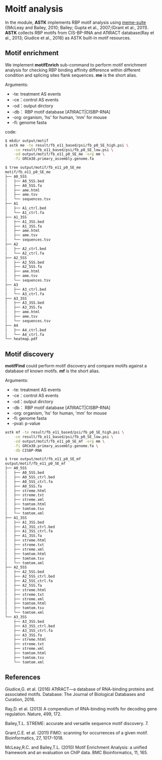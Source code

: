 # Moitf analysis

In the module, **ASTK** implements RBP motif analysis using [meme-suite](https://meme-suite.org/) ((McLeay and Bailey, 2010; Bailey; Gupta et al., 2007;(Grant et al., 2011). **ASTK** collects RBP motifs from CIS-BP-RNA and ATtRACT database(Ray et al., 2013; Giudice et al., 2016) as ASTK built-in motif resources.

## Motif enrichment

We implement **motifEnrich** sub-command to perform motif enrichment analysis for checking RBP binding affinity difference within different condition and splicing sites flank sequences. **me** is the short alias.

Arguments:

* -te: treatment AS events
* -ce：control AS events
* -od：output dirctory
* -db： RBP motif database [ATtRACT|CISBP-RNA]
* -org: organism, 'hs' for human, 'mm' for mouse
* -fi: genome fasta

code:

```bash
$ mkdir output/motif
$ astk me -te result/fb_e11_based/psi/fb_p0_SE_high.psi \
    -ce result/fb_e11_based/psi/fb_p0_SE_low.psi \
    -od output/motif/fb_e11_p0_SE_me -org mm \
    -fi GRCm38.primary_assembly.genome.fa

$ tree output/motif/fb_e11_p0_SE_me
motif/fb_e11_p0_SE_me
├── A0_5SS
│   ├── A0_5SS.bed
│   ├── A0_5SS.fa
│   ├── ame.html
│   ├── ame.tsv
│   └── sequences.tsv
├── A1
│   ├── A1_ctrl.bed
│   └── A1_ctrl.fa
├── A1_3SS
│   ├── A1_3SS.bed
│   ├── A1_3SS.fa
│   ├── ame.html
│   ├── ame.tsv
│   └── sequences.tsv
├── A2
│   ├── A2_ctrl.bed
│   └── A2_ctrl.fa
├── A2_5SS
│   ├── A2_5SS.bed
│   ├── A2_5SS.fa
│   ├── ame.html
│   ├── ame.tsv
│   └── sequences.tsv
├── A3
│   ├── A3_ctrl.bed
│   └── A3_ctrl.fa
├── A3_3SS
│   ├── A3_3SS.bed
│   ├── A3_3SS.fa
│   ├── ame.html
│   ├── ame.tsv
│   └── sequences.tsv
├── A4
│   ├── A4_ctrl.bed
│   └── A4_ctrl.fa
└── heatmap.pdf
```

## Motif discovery

**motifFind** could perform motif discovery and compare motifs against a database of known motifs. **mf** is the short alias.

Arguments:

* -te: treatment AS events
* -ce：control AS events
* -od：output dirctory
* -db： RBP motif database [ATtRACT|CISBP-RNA]
* -org: organism, 'hs' for human, 'mm' for mouse
* -fi: genome fasta
* -pval: p-value

```bash
astk mf -te result/fb_e11_based/psi/fb_p0_SE_high.psi \
    -ce result/fb_e11_based/psi/fb_p0_SE_low.psi \
    -od output/motif/fb_e11_p0_SE_mf -org mm \
    -fi GRCm38.primary_assembly.genome.fa \
    -db CISBP-RNA

$ tree output/motif/fb_e11_p0_SE_mf
output/motif/fb_e11_p0_SE_mf
├── A0_5SS
│   ├── A0_5SS.bed
│   ├── A0_5SS_ctrl.bed
│   ├── A0_5SS_ctrl.fa
│   ├── A0_5SS.fa
│   ├── streme.html
│   ├── streme.txt
│   ├── streme.xml
│   ├── tomtom.html
│   ├── tomtom.tsv
│   └── tomtom.xml
├── A1_3SS
│   ├── A1_3SS.bed
│   ├── A1_3SS_ctrl.bed
│   ├── A1_3SS_ctrl.fa
│   ├── A1_3SS.fa
│   ├── streme.html
│   ├── streme.txt
│   ├── streme.xml
│   ├── tomtom.html
│   ├── tomtom.tsv
│   └── tomtom.xml
├── A2_5SS
│   ├── A2_5SS.bed
│   ├── A2_5SS_ctrl.bed
│   ├── A2_5SS_ctrl.fa
│   ├── A2_5SS.fa
│   ├── streme.html
│   ├── streme.txt
│   ├── streme.xml
│   ├── tomtom.html
│   ├── tomtom.tsv
│   └── tomtom.xml
└── A3_3SS
    ├── A3_3SS.bed
    ├── A3_3SS_ctrl.bed
    ├── A3_3SS_ctrl.fa
    ├── A3_3SS.fa
    ├── streme.html
    ├── streme.txt
    ├── streme.xml
    ├── tomtom.html
    ├── tomtom.tsv
    └── tomtom.xml
```

<h2>References</h2>
<p>
Giudice,G. et al. (2016) ATtRACT—a database of RNA-binding proteins and associated motifs. Database: The Journal of Biological Databases and Curation, 2016.
</p>
<p>
Ray,D. et al. (2013) A compendium of RNA-binding motifs for decoding gene regulation. Nature, 499, 172.
</p>
<p>
Bailey,T.L. STREME: accurate and versatile sequence motif discovery. 7.
</p>
<p>
Grant,C.E. et al. (2011) FIMO: scanning for occurrences of a given motif. Bioinformatics, 27, 1017–1018.
</p>
<p>
McLeay,R.C. and Bailey,T.L. (2010) Motif Enrichment Analysis: a unified framework and an evaluation on ChIP data. BMC Bioinformatics, 11, 165.
</p>
